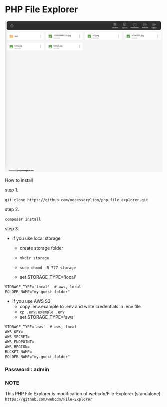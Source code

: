 # PHP File Explorer

![Demo Image](assets/demo.png)

How to install

step 1. 

`git clone https://github.com/necessarylion/php_file_explorer.git`

step 2. 

`composer install`

step 3. 

- if you use local storage 
  - create storage folder 

  - `mkdir storage`
  - `sudo chmod -R 777 storage`
  - set STORAGE_TYPE='local'

```
STORAGE_TYPE='local'  # aws, local
FOLDER_NAME="my-guest-folder"
```

- if you use AWS S3
  - copy .env.example to .env and write credentials in .env file
  - `cp .env.example .env`
  - set STORAGE_TYPE='aws'

```
STORAGE_TYPE='aws'  # aws, local
AWS_KEY=
AWS_SECRET=
AWS_ENDPOINT=
AWS_REGION=
BUCKET_NAME=
FOLDER_NAME="my-guest-folder"
```

### Password : admin

### NOTE
This PHP File Explorer is modification of webcdn/File-Explorer (standalone) `https://github.com/webcdn/File-Explorer`